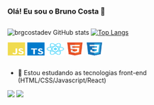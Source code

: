 ### Olá! Eu sou o Bruno Costa 👋
##

![brgcostadev GitHub stats](https://github-readme-stats.vercel.app/api?username=brgcostadev&show_icons=true&theme=dark)
[![Top Langs](https://github-readme-stats.vercel.app/api/top-langs/?username=brgcostadev&theme=dark)](https://github.com/brgcostadev/github-readme-stats)

<div>
    <img align="center" alt="Js" height="30" width="40" src="https://raw.githubusercontent.com/devicons/devicon/master/icons/javascript/javascript-plain.svg">
    <img align="center" alt="Ts" height="30" width="40" src="https://raw.githubusercontent.com/devicons/devicon/master/icons/typescript/typescript-plain.svg">
    <img align="center" alt="React" height="30" width="40" src="https://raw.githubusercontent.com/devicons/devicon/master/icons/react/react-original.svg">
    <img align="center" alt="HTML" height="30" width="40" src="https://raw.githubusercontent.com/devicons/devicon/master/icons/html5/html5-original.svg">
    <img align="center" alt="CSS" height="30" width="40" src="https://raw.githubusercontent.com/devicons/devicon/master/icons/css3/css3-original.svg">
</div>

##



- 🌱 Estou estudando as tecnologias front-end (HTML/CSS/Javascript/React)

<a href="mailto:br9uno@gmail.com" target="blank"><img src="https://img.shields.io/badge/Gmail-D14836?style=for-the-badge&logo=gmail&logoColor=white" target="blank"></a>
<a href="https://www.linkedin.com/in/bruno-gon%C3%A7alves-60b88123" target="_blank"><img src="https://img.shields.io/badge/LinkedIn-0077B5?style=for-the-badge&logo=linkedin&logoColor=white"></a>
